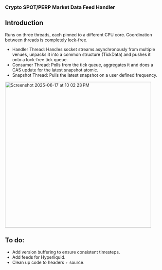 ### Crypto SPOT/PERP Market Data Feed Handler

## Introduction 

Runs on three threads, each pinned to a different CPU core. Coordination between threads is completely lock-free.

- Handler Thread: Handles socket streams asynchronously from multiple venues, unpacks it into a common structure (TickData) and pushes it onto a lock-free tick queue.
- Consumer Thread: Polls from the tick queue, aggregates it and does a CAS update for the latest snapshot atomic.
- Snapshot Thread: Pulls the latest snapshot on a user defined frequency.

<img width="480" alt="Screenshot 2025-06-17 at 10 02 23 PM" src="https://github.com/user-attachments/assets/3f4e1f8e-ba64-45ec-a41f-2a1ab6652e08" />

## To do:
- Add version buffering to ensure consistent timesteps.
- Add feeds for Hyperliquid.
- Clean up code to headers + source.
